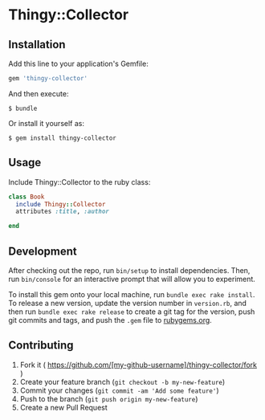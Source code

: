 # Thingy::Collector

## Installation

Add this line to your application's Gemfile:

```ruby
gem 'thingy-collector'
```

And then execute:

    $ bundle

Or install it yourself as:

    $ gem install thingy-collector

## Usage

Include Thingy::Collector to the ruby class:

```ruby
class Book
  include Thingy::Collector
  attributes :title, :author

end
```

## Development

After checking out the repo, run `bin/setup` to install dependencies. Then, run `bin/console` for an interactive prompt that will allow you to experiment.

To install this gem onto your local machine, run `bundle exec rake install`. To release a new version, update the version number in `version.rb`, and then run `bundle exec rake release` to create a git tag for the version, push git commits and tags, and push the `.gem` file to [rubygems.org](https://rubygems.org).

## Contributing

1. Fork it ( https://github.com/[my-github-username]/thingy-collector/fork )
2. Create your feature branch (`git checkout -b my-new-feature`)
3. Commit your changes (`git commit -am 'Add some feature'`)
4. Push to the branch (`git push origin my-new-feature`)
5. Create a new Pull Request
